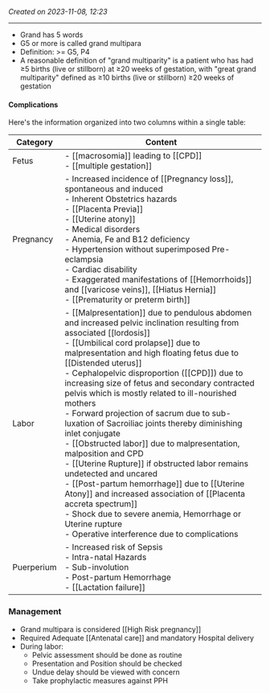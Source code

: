 *Created on 2023-11-08, 12:23* 

---
- Grand has 5 words
- G5 or more is called grand multipara
- Definition: >= G5, P4 
- A reasonable definition of "grand multiparity" is a patient who has had ≥5 births (live or stillborn) at ≥20 weeks of gestation, with "great grand multiparity" defined as ≥10 births (live or stillborn) ≥20 weeks of gestation
#### Complications
Here's the information organized into two columns within a single table:

| Category   | Content                                                                                                                                                                                                                                                                                                                                                                                                                                                                                                                                                                                                                                                                                                                                                                                                                                                                                                          |
| ---------- | ---------------------------------------------------------------------------------------------------------------------------------------------------------------------------------------------------------------------------------------------------------------------------------------------------------------------------------------------------------------------------------------------------------------------------------------------------------------------------------------------------------------------------------------------------------------------------------------------------------------------------------------------------------------------------------------------------------------------------------------------------------------------------------------------------------------------------------------------------------------------------------------------------------------- |
| Fetus      | - [[macrosomia]] leading to [[CPD]] <br> - [[multiple gestation]]                                                                                                                                                                                                                                                                                                                                                                                                                                                                                                                                                                                                                                                                                                                                                                                                                                                |
| Pregnancy  | - Increased incidence of [[Pregnancy loss]], spontaneous and induced <br> - Inherent Obstetrics hazards <br>   - [[Placenta Previa]] <br>   - [[Uterine atony]] <br> - Medical disorders <br>   - Anemia, Fe and B12 deficiency <br>   - Hypertension without superimposed Pre-eclampsia <br>   - Cardiac disability <br>   - Exaggerated manifestations of [[Hemorrhoids]] and [[varicose veins]], [[Hiatus Hernia]] <br> - [[Prematurity or preterm birth]]                                                                                                                                                                                                                                                                                                                                                                                                                                                    |
| Labor      | - [[Malpresentation]] due to pendulous abdomen and increased pelvic inclination resulting from associated [[lordosis]] <br>- [[Umbilical cord prolapse]] due to malpresentation and high floating fetus due to [[Distended uterus]] <br>- Cephalopelvic disproportion ([[CPD]]) due to increasing size of fetus and secondary contracted pelvis which is mostly related to ill-nourished mothers <br>- Forward projection of sacrum due to sub-luxation of Sacroiliac joints thereby diminishing inlet conjugate <br> - [[Obstructed labor]] due to malpresentation, malposition and CPD <br> - [[Uterine Rupture]] if obstructed labor remains undetected and uncared <br> - [[Post-partum hemorrhage]] due to [[Uterine Atony]] and increased association of [[Placenta accreta spectrum]] <br> - Shock due to severe anemia, Hemorrhage or Uterine rupture <br> - Operative interference due to complications |
| Puerperium | - Increased risk of Sepsis <br> - Intra-natal Hazards <br> - Sub-involution <br> - Post-partum Hemorrhage <br> - [[Lactation failure]]                                                                                                                                                                                                                                                                                                                                                                                                                                                                                                                                                                                                                                                                                                                                                                           |


### Management
- Grand multipara is considered [[High Risk pregnancy]]
- Required Adequate [[Antenatal care]] and mandatory Hospital delivery
- During labor:
	- Pelvic assessment should be done as routine
	- Presentation and Position should be checked
	- Undue delay should be viewed with concern
	- Take prophylactic measures against PPH